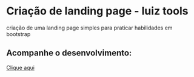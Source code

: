 # Criação de landing page - luiz tools

criação de uma landing page simples para praticar habilidades em bootstrap

## Acompanhe o desenvolvimento: 
[Clique aqui](https://luiz-tools-designgrafico-ll.netlify.app)
